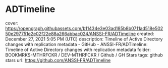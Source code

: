 # ADTimeline

cover: https://opengraph.githubassets.com/b11434e3e03ad185b8b0711ad518e50250e297751e2e02f22e88a266abbac024/ANSSI-FR/ADTimeline
created: December 27, 2021 5:05 PM (UTC)
description: Timeline of Active Directory changes with replication metadata - GitHub - ANSSI-FR/ADTimeline: Timeline of Active Directory changes with replication metadata
folder: BOOKMRKS-MTHRFCKR / DEV-MTHRFCKR / Github / GH Stars
tags: github stars
url: https://github.com/ANSSI-FR/ADTimeline